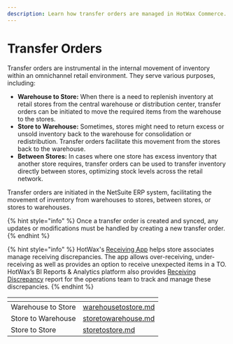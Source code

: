 ```yaml
---
description: Learn how transfer orders are managed in HotWax Commerce.
---
```


# Transfer Orders

Transfer orders are instrumental in the internal movement of inventory within an omnichannel retail environment. They serve various purposes, including:

* **Warehouse to Store:** When there is a need to replenish inventory at retail stores from the central warehouse or distribution center, transfer orders can be initiated to move the required items from the warehouse to the stores.
* **Store to Warehouse:** Sometimes, stores might need to return excess or unsold inventory back to the warehouse for consolidation or redistribution. Transfer orders facilitate this movement from the stores back to the warehouse.
* **Between Stores:** In cases where one store has excess inventory that another store requires, transfer orders can be used to transfer inventory directly between stores, optimizing stock levels across the retail network.

Transfer orders are initiated in the NetSuite ERP system, facilitating the movement of inventory from warehouses to stores, between stores, or stores to warehouses.

{% hint style="info" %}
Once a transfer order is created and synced, any updates or modifications must be handled by creating a new transfer order.
{% endhint %}

{% hint style="info" %}
HotWax's [Receiving App](https://docs.hotwax.co/documents/store-operations/inventory/receiving/receiving#handle-discrepancies) helps store associates manage receiving discrepancies. The app allows over-receiving, under-receiving as well as provides an option to receive unexpected items in a TO. HotWax’s BI Reports & Analytics platform also provides [Receiving Discrepancy](https://docs.hotwax.co/documents/analytics/reports/inventory#receiving-discrepancies-by-product) report for the operations team to track and manage these discrepancies.
{% endhint %}


<table data-view="cards"><thead><tr><th></th><th data-hidden data-card-target data-type="content-ref"></th></tr></thead><tbody><tr><td>Warehouse to Store</td><td><a href="warehousetostore.md">warehousetostore.md</a></td></tr><tr><td>Store to Warehouse</td><td><a href="storetowarehouse.md">storetowarehouse.md</a></td></tr><tr><td>Store to Store</td><td><a href="storetostore.md">storetostore.md</a></td></tr></tbody></table>
